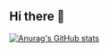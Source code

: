 ## Hi there 👋

[![Anurag's GitHub stats](https://github-readme-stats.vercel.app/api?username=adorablecatdev)](https://github.com/adorablecatdev/github-readme-stats)

<!--
**adorablecatdev/adorablecatdev** is a ✨ _special_ ✨ repository because its `README.md` (this file) appears on your GitHub profile.

Here are some ideas to get you started:

- 🔭 I’m currently working on ...
- 🌱 I’m currently learning ...
- 👯 I’m looking to collaborate on ...
- 🤔 I’m looking for help with ...
- 💬 Ask me about ...
- 📫 How to reach me: ...
- 😄 Pronouns: ...
- ⚡ Fun fact: ...
-->
